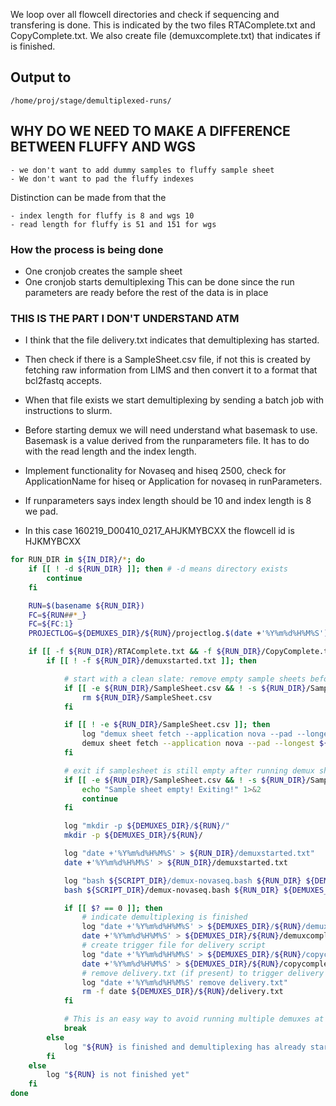 We loop over all flowcell directories and check if sequencing and transfering is done. This is indicated by the two
files RTAComplete.txt and CopyComplete.txt.
We also create file (demuxcomplete.txt) that indicates if is finished.

## Output to

`/home/proj/stage/demultiplexed-runs/`

## WHY DO WE NEED TO MAKE A DIFFERENCE BETWEEN FLUFFY AND WGS

    - we don't want to add dummy samples to fluffy sample sheet
    - We don't want to pad the fluffy indexes


Distinction can be made from that the 
    
    - index length for fluffy is 8 and wgs 10
    - read length for fluffy is 51 and 151 for wgs

### How the process is being done

- One cronjob creates the sample sheet 
- One cronjob starts demultiplexing
This can be done since the run parameters are ready before the rest of the data is in place

### THIS IS THE PART I DON'T UNDERSTAND ATM

- I think that the file delivery.txt indicates that demultiplexing has started.


- Then check if there is a SampleSheet.csv file, if not this is created by fetching raw information from LIMS and then
convert it to a format that bcl2fastq accepts.

- When that file exists we start demultiplexing by sending a batch job with instructions to slurm.

- Before starting demux we will need understand what basemask to use. Basemask is a value derived from the runparameters 
file. It has to do with the read length and the index length.

- Implement functionality for Novaseq and hiseq 2500, check for ApplicationName for hiseq or Application for novaseq 
in runParameters.
  
- If runparameters says index length should be 10 and index length is 8 we pad.

- In this case 160219_D00410_0217_AHJKMYBCXX the flowcell id is HJKMYBCXX

```bash
for RUN_DIR in ${IN_DIR}/*; do
    if [[ ! -d ${RUN_DIR} ]]; then # -d means directory exists
        continue
    fi

    RUN=$(basename ${RUN_DIR})
    FC=${RUN##*_}
    FC=${FC:1}
    PROJECTLOG=${DEMUXES_DIR}/${RUN}/projectlog.$(date +'%Y%m%d%H%M%S').log

    if [[ -f ${RUN_DIR}/RTAComplete.txt && -f ${RUN_DIR}/CopyComplete.txt ]]; then
        if [[ ! -f ${RUN_DIR}/demuxstarted.txt ]]; then

            # start with a clean slate: remove empty sample sheets before continuing
            if [[ -e ${RUN_DIR}/SampleSheet.csv && ! -s ${RUN_DIR}/SampleSheet.csv  ]]; then
                rm ${RUN_DIR}/SampleSheet.csv
            fi

            if [[ ! -e ${RUN_DIR}/SampleSheet.csv ]]; then
                log "demux sheet fetch --application nova --pad --longest ${FC} > ${RUN_DIR}/SampleSheet.csv"
                demux sheet fetch --application nova --pad --longest ${FC} > ${RUN_DIR}/SampleSheet.csv
            fi

            # exit if samplesheet is still empty after running demux sheet fetch
            if [[ -e ${RUN_DIR}/SampleSheet.csv && ! -s ${RUN_DIR}/SampleSheet.csv ]]; then
                echo "Sample sheet empty! Exiting!" 1>&2
                continue
            fi

            log "mkdir -p ${DEMUXES_DIR}/${RUN}/"
            mkdir -p ${DEMUXES_DIR}/${RUN}/

            log "date +'%Y%m%d%H%M%S' > ${RUN_DIR}/demuxstarted.txt"
            date +'%Y%m%d%H%M%S' > ${RUN_DIR}/demuxstarted.txt

            log "bash ${SCRIPT_DIR}/demux-novaseq.bash ${RUN_DIR} ${DEMUXES_DIR} &>> ${PROJECTLOG}"
            bash ${SCRIPT_DIR}/demux-novaseq.bash ${RUN_DIR} ${DEMUXES_DIR} ${FC} ${PROJECTLOG} &>> ${PROJECTLOG}

            if [[ $? == 0 ]]; then
                # indicate demultiplexing is finished
                log "date +'%Y%m%d%H%M%S' > ${DEMUXES_DIR}/${RUN}/demuxcomplete.txt"
                date +'%Y%m%d%H%M%S' > ${DEMUXES_DIR}/${RUN}/demuxcomplete.txt
                # create trigger file for delivery script
                log "date +'%Y%m%d%H%M%S' > ${DEMUXES_DIR}/${RUN}/copycomplete.txt"
                date +'%Y%m%d%H%M%S' > ${DEMUXES_DIR}/${RUN}/copycomplete.txt
                # remove delivery.txt (if present) to trigger delivery
                log "date +'%Y%m%d%H%M%S' remove delivery.txt"
                rm -f date ${DEMUXES_DIR}/${RUN}/delivery.txt
            fi

            # This is an easy way to avoid running multiple demuxes at the same time
            break
        else
            log "${RUN} is finished and demultiplexing has already started"
        fi
    else
        log "${RUN} is not finished yet"
    fi
done
```

